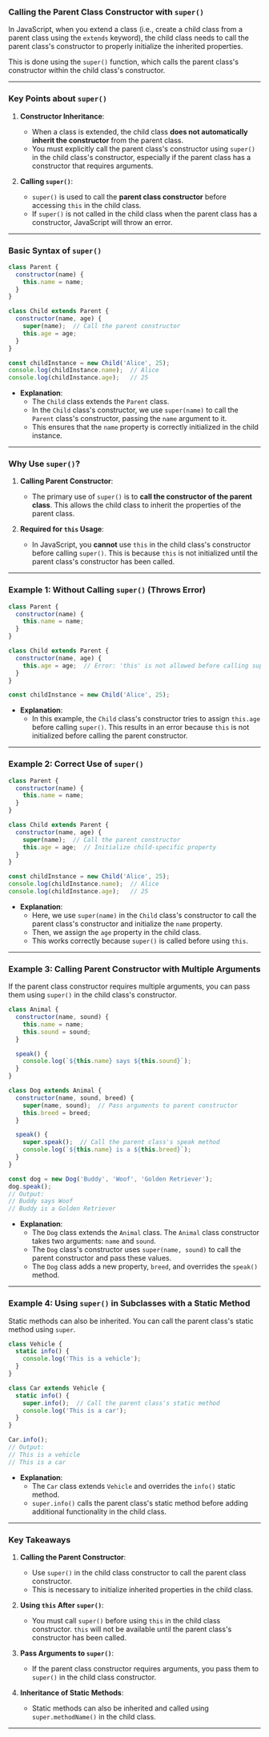 ### **Calling the Parent Class Constructor with `super()`**

In JavaScript, when you extend a class (i.e., create a child class from a parent class using the `extends` keyword), the child class needs to call the parent class's constructor to properly initialize the inherited properties.

This is done using the `super()` function, which calls the parent class's constructor within the child class's constructor.

---

### **Key Points about `super()`**

1. **Constructor Inheritance**:
   - When a class is extended, the child class **does not automatically inherit the constructor** from the parent class.
   - You must explicitly call the parent class's constructor using `super()` in the child class's constructor, especially if the parent class has a constructor that requires arguments.

2. **Calling `super()`**:
   - `super()` is used to call the **parent class constructor** before accessing `this` in the child class. 
   - If `super()` is not called in the child class when the parent class has a constructor, JavaScript will throw an error.

---

### **Basic Syntax of `super()`**

```javascript
class Parent {
  constructor(name) {
    this.name = name;
  }
}

class Child extends Parent {
  constructor(name, age) {
    super(name);  // Call the parent constructor
    this.age = age;
  }
}

const childInstance = new Child('Alice', 25);
console.log(childInstance.name);  // Alice
console.log(childInstance.age);   // 25
```

- **Explanation**:
  - The `Child` class extends the `Parent` class.
  - In the `Child` class's constructor, we use `super(name)` to call the `Parent` class's constructor, passing the `name` argument to it.
  - This ensures that the `name` property is correctly initialized in the child instance.

---

### **Why Use `super()`?**

1. **Calling Parent Constructor**: 
   - The primary use of `super()` is to **call the constructor of the parent class**. This allows the child class to inherit the properties of the parent class.
   
2. **Required for `this` Usage**:
   - In JavaScript, you **cannot** use `this` in the child class's constructor before calling `super()`. This is because `this` is not initialized until the parent class's constructor has been called.

---

### **Example 1: Without Calling `super()` (Throws Error)**

```javascript
class Parent {
  constructor(name) {
    this.name = name;
  }
}

class Child extends Parent {
  constructor(name, age) {
    this.age = age;  // Error: 'this' is not allowed before calling super()
  }
}

const childInstance = new Child('Alice', 25);
```

- **Explanation**:
  - In this example, the `Child` class's constructor tries to assign `this.age` before calling `super()`. This results in an error because `this` is not initialized before calling the parent constructor.

---

### **Example 2: Correct Use of `super()`**

```javascript
class Parent {
  constructor(name) {
    this.name = name;
  }
}

class Child extends Parent {
  constructor(name, age) {
    super(name);  // Call the parent constructor
    this.age = age;  // Initialize child-specific property
  }
}

const childInstance = new Child('Alice', 25);
console.log(childInstance.name);  // Alice
console.log(childInstance.age);   // 25
```

- **Explanation**:
  - Here, we use `super(name)` in the `Child` class's constructor to call the parent class's constructor and initialize the `name` property.
  - Then, we assign the `age` property in the child class.
  - This works correctly because `super()` is called before using `this`.

---

### **Example 3: Calling Parent Constructor with Multiple Arguments**

If the parent class constructor requires multiple arguments, you can pass them using `super()` in the child class's constructor.

```javascript
class Animal {
  constructor(name, sound) {
    this.name = name;
    this.sound = sound;
  }

  speak() {
    console.log(`${this.name} says ${this.sound}`);
  }
}

class Dog extends Animal {
  constructor(name, sound, breed) {
    super(name, sound);  // Pass arguments to parent constructor
    this.breed = breed;
  }

  speak() {
    super.speak();  // Call the parent class's speak method
    console.log(`${this.name} is a ${this.breed}`);
  }
}

const dog = new Dog('Buddy', 'Woof', 'Golden Retriever');
dog.speak();
// Output:
// Buddy says Woof
// Buddy is a Golden Retriever
```

- **Explanation**:
  - The `Dog` class extends the `Animal` class. The `Animal` class constructor takes two arguments: `name` and `sound`.
  - The `Dog` class's constructor uses `super(name, sound)` to call the parent constructor and pass these values.
  - The `Dog` class adds a new property, `breed`, and overrides the `speak()` method.

---

### **Example 4: Using `super()` in Subclasses with a Static Method**

Static methods can also be inherited. You can call the parent class's static method using `super`.

```javascript
class Vehicle {
  static info() {
    console.log('This is a vehicle');
  }
}

class Car extends Vehicle {
  static info() {
    super.info();  // Call the parent class's static method
    console.log('This is a car');
  }
}

Car.info();
// Output:
// This is a vehicle
// This is a car
```

- **Explanation**:
  - The `Car` class extends `Vehicle` and overrides the `info()` static method.
  - `super.info()` calls the parent class's static method before adding additional functionality in the child class.

---

### **Key Takeaways**

1. **Calling the Parent Constructor**:
   - Use `super()` in the child class constructor to call the parent class constructor.
   - This is necessary to initialize inherited properties in the child class.

2. **Using `this` After `super()`**:
   - You must call `super()` before using `this` in the child class constructor. `this` will not be available until the parent class's constructor has been called.

3. **Pass Arguments to `super()`**:
   - If the parent class constructor requires arguments, you pass them to `super()` in the child class constructor.

4. **Inheritance of Static Methods**:
   - Static methods can also be inherited and called using `super.methodName()` in the child class.

---

